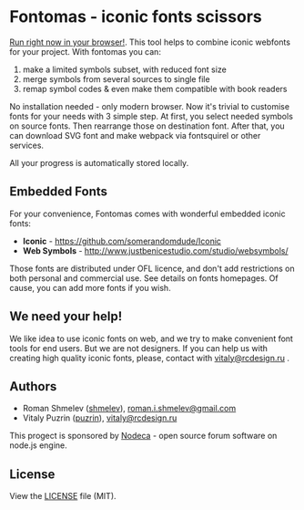 Fontomas - iconic fonts scissors
================================

[Run right now in your browser!](http://shmelev.github.com/fontomas/). This tool
helps to combine iconic webfonts for your project. With fontomas you can:

1. make a limited symbols subset, with reduced font size
2. merge symbols from several sources to single file
3. remap symbol codes & even make them compatible with book readers

No installation needed - only modern browser. Now it's trivial to customise
fonts for your needs with 3 simple step. At first, you select needed symbols
on source fonts. Then rearrange those on destination font. After that, you can
download SVG font and make webpack via fontsquirel or other services.

All your progress is automatically stored locally.


## Embedded Fonts

For your convenience, Fontomas comes with wonderful embedded iconic fonts:

- __Iconic__ - https://github.com/somerandomdude/Iconic
- __Web Symbols__ - http://www.justbenicestudio.com/studio/websymbols/

Those fonts are distributed under OFL licence, and don't add restrictions on
both personal and commercial use. See details on fonts homepages. Of cause,
you can add more fonts if you wish.


## We need your help!

We like idea to use iconic fonts on web, and we try to make convenient font
tools for end users. But we are not designers. If you can help us with creating
high quality iconic fonts, please, contact with vitaly@rcdesign.ru .


## Authors

- Roman Shmelev ([shmelev](https://github.com/shmelev)), roman.i.shmelev@gmail.com
- Vitaly Puzrin ([puzrin](https://github.com/puzrin)), vitaly@rcdesign.ru

This progect is sponsored by [Nodeca](https://github.com/nodeca) - open source
forum software on node.js engine.


## License

View the [LICENSE](https://github.com/shmelev/fontomas/blob/master/LICENSE) file (MIT).
